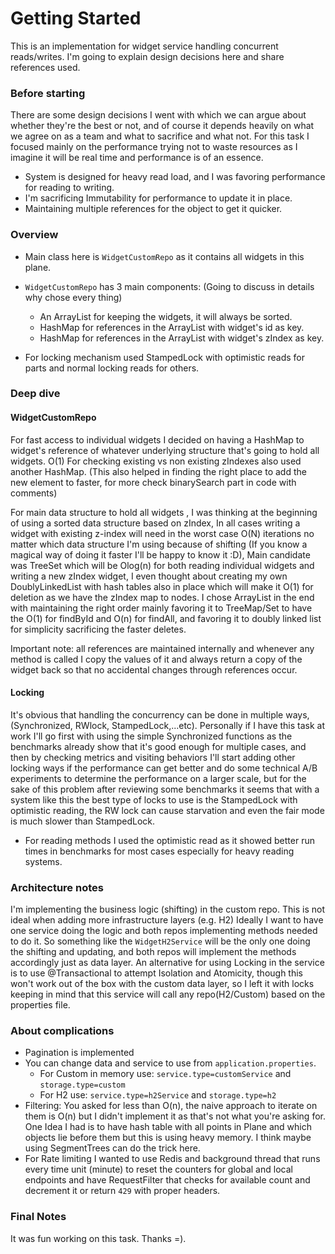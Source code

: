 # Getting Started
This is an implementation for widget service handling concurrent reads/writes.
I'm going to explain design decisions here and share references used.


### Before starting
There are some design decisions I went with which we can argue about whether they're the best or not, and 
of course it depends heavily on what we agree on as a team and what to sacrifice and what not.
For this task I focused mainly on the performance trying not to waste resources as I imagine it will be 
real time and performance is of an essence.

- System is designed for heavy read load, and I was favoring performance for reading to writing.
- I'm sacrificing Immutability for performance to update it in place.
- Maintaining multiple references for the object to get it quicker.

### Overview

- Main class here is `WidgetCustomRepo` as it contains all widgets in this plane.
- `WidgetCustomRepo` has 3 main components: (Going to discuss in details why chose every thing)
    - An ArrayList for keeping the widgets, it will always be sorted.
    - HashMap for references in the ArrayList with widget's id as key.
    - HashMap for references in the ArrayList with widget's zIndex as key.
    
- For locking mechanism used StampedLock with optimistic reads for parts and normal locking reads for others.


### Deep dive
#### WidgetCustomRepo

For fast access to individual widgets I decided on having a HashMap to widget's reference of whatever underlying structure
that's going to hold all widgets. O(1)
For checking existing vs non existing zIndexes also used another HashMap. (This also helped in finding 
the right place to add the new element to faster, for more check binarySearch part in code with comments)

For main data structure to hold all widgets , I was thinking at the beginning of using a sorted data structure based on zIndex,
In all cases writing a widget with existing z-index will need in the worst case O(N) iterations no matter which data structure 
I'm using because of shifting (If you know a magical way of doing it faster I'll be happy to know it :D), 
Main candidate was TreeSet which will be Olog(n) for both reading individual widgets 
and writing a new zIndex widget, I even thought about creating my own DoublyLinkedList with hash tables also in place
which will make it O(1) for deletion as we have the zIndex map to nodes.
I chose ArrayList in the end with maintaining the right order mainly favoring it to TreeMap/Set to have the O(1) for findById and 
O(n) for findAll, and favoring it to doubly linked list for simplicity sacrificing the faster deletes.

Important note: all references are maintained internally and whenever any method is called 
I copy the values of it and always return a copy of the widget back so that no accidental changes through references occur.

#### Locking
It's obvious that handling the concurrency can be done in multiple ways, (Synchronized, RWlock, StampedLock,...etc). 
Personally if I have this task at work I'll go first with using the simple Synchronized functions as the benchmarks 
already show that it's good enough for multiple cases, and then by checking metrics and visiting behaviors I'll start 
adding other locking ways if the performance can get better and do some technical A/B experiments to determine 
the performance on a larger scale, but for the sake of this problem after reviewing some benchmarks it seems that
with a system like this the best type of locks to use is the StampedLock with optimistic reading, the RW lock can
cause starvation and even the fair mode is much slower than StampedLock. 
- For reading methods I used the optimistic read as it showed better run times in benchmarks for most cases especially for 
heavy reading systems.

### Architecture notes
I'm implementing the business logic (shifting) in the custom repo. This is not ideal when adding more infrastructure layers (e.g. H2)
Ideally I want to have one service doing the logic and both repos implementing methods needed to do it. So something like 
the `WidgetH2Service` will be the only one doing the shifting and updating, and both repos will implement the methods accordingly
just as data layer.
An alternative for using Locking in the service is to use @Transactional to attempt Isolation and Atomicity, though this
won't work out of the box with the custom data layer, so I left it with locks keeping in mind that this  service will 
call any repo(H2/Custom) based on the properties file.

### About complications
- Pagination is implemented
- You can change data and service to use from `application.properties`.
    - For Custom in memory use: `service.type=customService` and `storage.type=custom`
    - For H2 use: `service.type=h2Service` and `storage.type=h2`
- Filtering: You asked for less than O(n), the naive approach to iterate on them is O(n) but I didn't implement it as that's
not what you're asking for. One Idea I had is to have hash table with all points in Plane and which objects lie before them
but this is using heavy memory. I think maybe using SegmentTrees can do the trick here.
- For Rate limiting I wanted to use Redis and background thread that runs every time unit (minute) to reset the counters for
global and local endpoints and have RequestFilter that checks for available count and decrement it or return `429` with proper headers.
 


### Final Notes
It was fun working on this task. Thanks =).
